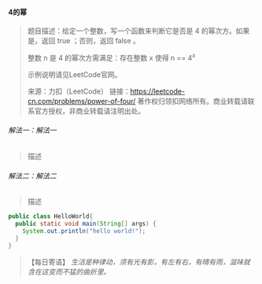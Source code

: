 #### 4的幂

> 题目描述：给定一个整数，写一个函数来判断它是否是 4 的幂次方。如果是，返回 true ；否则，返回 false 。
>
> 整数 n 是 4 的幂次方需满足：存在整数 x 使得 n == $4^{x}$
>
> 示例说明请见LeetCode官网。
>
> 来源：力扣（LeetCode）
> 链接：https://leetcode-cn.com/problems/power-of-four/
> 著作权归领扣网络所有。商业转载请联系官方授权，非商业转载请注明出处。

###### 解法一：解法一

> 描述

###### 解法二：解法二

> 描述

```java
public class HelloWorld{
  public static void main(String[] args) {
    System.out.println("hello world!");
  }
}
```

> 【每日寄语】 *生活是种律动，须有光有影，有左有右，有晴有雨，滋味就含在这变而不猛的曲折里。* 

